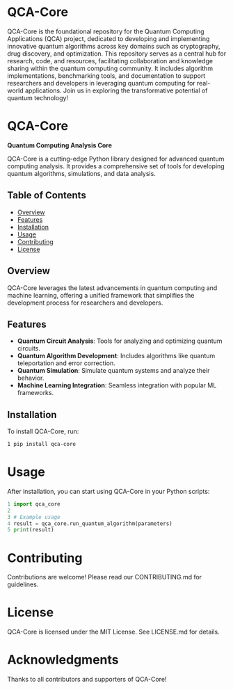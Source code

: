 # QCA-Core
QCA-Core is the foundational repository for the Quantum Computing Applications (QCA) project, dedicated to developing and implementing innovative quantum algorithms across key domains such as cryptography, drug discovery, and optimization. This repository serves as a central hub for research, code, and resources, facilitating collaboration and knowledge sharing within the quantum computing community. It includes algorithm implementations, benchmarking tools, and documentation to support researchers and developers in leveraging quantum computing for real-world applications. Join us in exploring the transformative potential of quantum technology!

# QCA-Core

**Quantum Computing Analysis Core**

QCA-Core is a cutting-edge Python library designed for advanced quantum computing analysis. It provides a comprehensive set of tools for developing quantum algorithms, simulations, and data analysis.

## Table of Contents
- [Overview](#overview)
- [Features](#features)
- [Installation](#installation)
- [Usage](#usage)
- [Contributing](#contributing)
- [License](#license)

## Overview

QCA-Core leverages the latest advancements in quantum computing and machine learning, offering a unified framework that simplifies the development process for researchers and developers.

## Features

- **Quantum Circuit Analysis**: Tools for analyzing and optimizing quantum circuits.
- **Quantum Algorithm Development**: Includes algorithms like quantum teleportation and error correction.
- **Quantum Simulation**: Simulate quantum systems and analyze their behavior.
- **Machine Learning Integration**: Seamless integration with popular ML frameworks.

## Installation

To install QCA-Core, run:

```bash
1 pip install qca-core
```

# Usage
After installation, you can start using QCA-Core in your Python scripts:

```python
1 import qca_core
2
3 # Example usage
4 result = qca_core.run_quantum_algorithm(parameters)
5 print(result)
```

# Contributing

Contributions are welcome! Please read our CONTRIBUTING.md for guidelines.

# License

QCA-Core is licensed under the MIT License. See LICENSE.md for details.

# Acknowledgments

Thanks to all contributors and supporters of QCA-Core!
